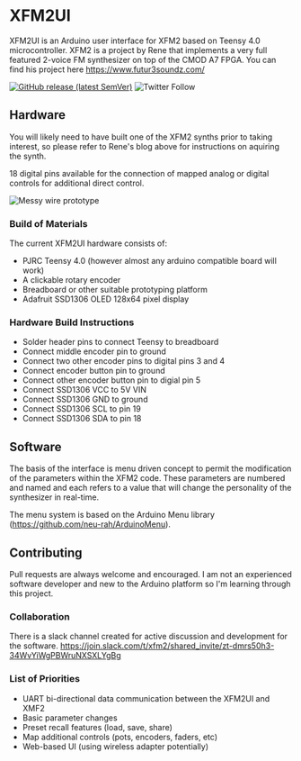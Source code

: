 # XFM2UI
XFM2UI is an Arduino user interface for XFM2 based on Teensy 4.0 microcontroller.
XFM2 is a project by Rene that implements a very full featured 2-voice FM synthesizer on top of the CMOD A7 FPGA.  You can find his project here https://www.futur3soundz.com/

[![GitHub release (latest SemVer)](https://img.shields.io/github/v/release/Impedimenta/Suitcase?sort=semver)](https://github.com/mlinton/XFM2UI/releases) ![Twitter Follow](https://img.shields.io/twitter/follow/marklinton)

## Hardware
You will likely need to have built one of the XFM2 synths prior to taking interest, so please refer to Rene's blog above for instructions on aquiring the synth.

18 digital pins available for the connection of mapped analog or digital controls for additional direct control.

![Messy wire prototype](https://i.imgur.com/HUyAj72.jpg)

### Build of Materials
The current XFM2UI hardware consists of:
- PJRC Teensy 4.0 (however almost any arduino compatible board will work)
- A clickable rotary encoder
- Breadboard or other suitable prototyping platform
- Adafruit SSD1306 OLED 128x64 pixel display

### Hardware Build Instructions

- Solder header pins to connect Teensy to breadboard
- Connect middle encoder pin to ground
- Connect two other encoder pins to digital pins 3 and 4
- Connect encoder button pin to ground
- Connect other encoder button pin to digial pin 5
- Connect SSD1306 VCC to 5V VIN
- Connect SSD1306 GND to ground
- Connect SSD1306 SCL to pin 19
- Connect SSD1306 SDA to pin 18

## Software
The basis of the interface is menu driven concept to permit the modification of the parameters within the XFM2 code.  These parameters are numbered and named and each refers to a value that will change the personality of the synthesizer in real-time.

The menu system is based on the Arduino Menu library (https://github.com/neu-rah/ArduinoMenu).


## Contributing
Pull requests are always welcome and encouraged.  I am not an experienced software developer and new to the Arduino platform so I'm learning through this project.

### Collaboration
There is a slack channel created for active discussion and development for the software.  https://join.slack.com/t/xfm2/shared_invite/zt-dmrs50h3-34WvYiWgPBWruNXSXLYgBg

### List of Priorities
- UART bi-directional data communication between the XFM2UI and XMF2
- Basic parameter changes
- Preset recall features (load, save, share)
- Map additional controls (pots, encoders, faders, etc)
- Web-based UI (using wireless adapter potentially)
